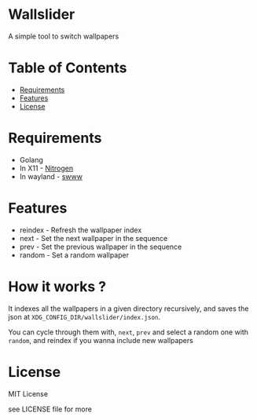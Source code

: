 # Wallslider

A simple tool to switch wallpapers

# Table of Contents
<!-- markdown-toc start - Don't edit this section. Run M-x markdown-toc-refresh-toc -->

- [Requirements](#requirements)
- [Features](#features)
- [License](#license)

<!-- markdown-toc end -->

# Requirements
- Golang
- In X11 - [Nitrogen](https://github.com/l3ib/nitrogen)
- In wayland - [swww](https://github.com/LGFae/swww)

# Features
- reindex     - Refresh the wallpaper index
- next        - Set the next wallpaper in the sequence
- prev        - Set the previous wallpaper in the sequence
- random      - Set a random wallpaper

# How it works ?

It indexes all the wallpapers in a given directory recursively, and saves the json at `XDG_CONFIG_DIR/wallslider/index.json`.

You can cycle through them with, `next`, `prev` and select a random one with `random`, and reindex if you wanna include new wallpapers

# License
MIT License

see LICENSE file for more
